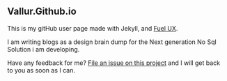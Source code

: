 ## Vallur.Github.io

This is my gitHub user page made with Jekyll, and [Fuel UX](http://exacttarget.github.com/fuelux/).  

I am writing blogs as a design brain dump for the Next generation No Sql Solution i am developing.

Have any feedback for me? [File an issue on this
project](https://github.com/vallur/Feedback/issues/new) and I will get back to
you as soon as I can.
